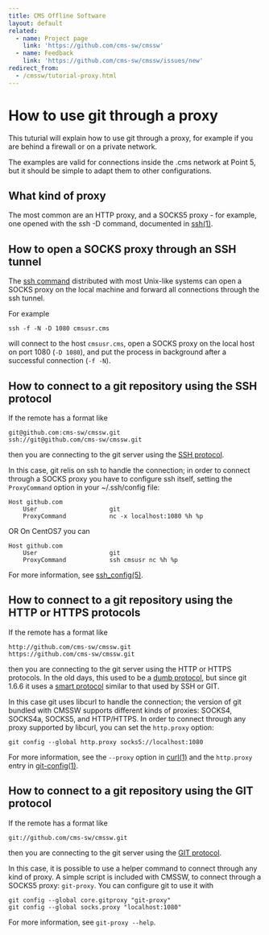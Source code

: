 ```yaml
---
title: CMS Offline Software
layout: default
related:
  - name: Project page
    link: 'https://github.com/cms-sw/cmssw'
  - name: Feedback
    link: 'https://github.com/cms-sw/cmssw/issues/new'
redirect_from:
  - /cmssw/tutorial-proxy.html
---
```


# How to use git through a proxy

This tuturial will explain how to use git through a proxy, for example if you are behind a firewall or on a private network.

The examples are valid for connections inside the .cms network at Point 5, but it should be simple to adapt them to other configurations.

## What kind of proxy

The most common are an HTTP proxy, and a SOCKS5 proxy - for example, one opened with the ssh -D command, documented in [ssh\(1\)](http://www.openbsd.org/cgi-bin/man.cgi?query=ssh&sektion=1).

## How to open a SOCKS proxy through an SSH tunnel

The [ssh command](http://www.openssh.com/) distributed with most Unix-like systems can open a SOCKS proxy on the local machine and forward all connections through the ssh tunnel.

For example

```text
ssh -f -N -D 1080 cmsusr.cms
```

will connect to the host `cmsusr.cms`, open a SOCKS proxy on the local host on port 1080 \(`-D 1080`\), and put the process in background after a successful connection \(`-f -N`\).

## How to connect to a git repository using the SSH protocol

If the remote has a format like

```text
git@github.com:cms-sw/cmssw.git
ssh://git@github.com/cms-sw/cmssw.git
```

then you are connecting to the git server using the [SSH protocol](http://git-scm.com/book/en/Git-on-the-Server-The-Protocols#The-SSH-Protocol).

In this case, git relis on ssh to handle the connection; in order to connect through a SOCKS proxy you have to configure ssh itself, setting the `ProxyCommand` option in your ~/.ssh/config file:

```text
Host github.com
    User                    git
    ProxyCommand            nc -x localhost:1080 %h %p
```

OR On CentOS7 you can

```text
Host github.com
    User                    git
    ProxyCommand            ssh cmsusr nc %h %p
```

For more information, see [ssh\_config\(5\)](http://www.openbsd.org/cgi-bin/man.cgi?query=ssh_config&sektion=5&manpath=OpenBSD+Current&arch=amd64&format=html).

## How to connect to a git repository using the HTTP or HTTPS protocols

If the remote has a format like

```text
http://github.com/cms-sw/cmssw.git
https://github.com/cms-sw/cmssw.git
```

then you are connecting to the git server using the HTTP or HTTPS protocols. In the old days, this used to be a [dumb protocol](http://git-scm.com/book/en/Git-on-the-Server-The-Protocols#The-HTTP/S-Protocol), but since git 1.6.6 it uses a [smart protocol](http://git-scm.com/blog/2010/03/04/smart-http.html) similar to that used by SSH or GIT.

In this case git uses libcurl to handle the connection; the version of git bundled with CMSSW supports different kinds of proxies: SOCKS4, SOCKS4a, SOCKS5, and HTTP/HTTPS. In order to connect through any proxy supported by libcurl, you can set the `http.proxy` option:

```text
git config --global http.proxy socks5://localhost:1080
```

For more information, see the `--proxy` option in [curl\(1\)](http://curl.haxx.se/docs/manpage.html) and the `http.proxy` entry in [git-config\(1\)](https://www.kernel.org/pub/software/scm/git/docs/git-config.html).

## How to connect to a git repository using the GIT protocol

If the remote has a format like

```text
git://github.com/cms-sw/cmssw.git
```

then you are connecting to the git server using the [GIT protocol](https://github.com/cms-sw/cmssdt-wiki/tree/f58e7cdbad2ba0f4d72847c313ea8cee8750052b/old/git-scm.com/book/en/Git-on-the-Server-The-Protocols/README.md#The-Git-Protocol).

In this case, it is possible to use a helper command to connect through any kind of proxy. A simple script is included with CMSSW, to connect through a SOCKS5 proxy: `git-proxy`. You can configure git to use it with

```text
git config --global core.gitproxy "git-proxy"
git config --global socks.proxy "localhost:1080"
```

For more information, see `git-proxy --help`.

